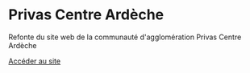 # Privas Centre Ardèche
Refonte du site web de la communauté d'agglomération Privas Centre Ardèche


[Accéder au site](https://dijxt.github.io/Communaute_d_agglo)
